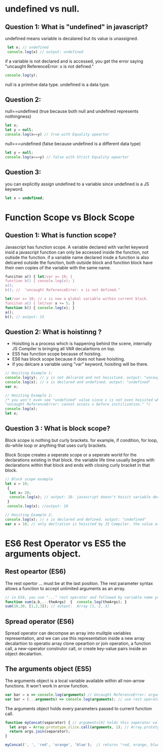 # undefined vs null.

## Question 1: What is "undefined" in javascript?

undefined means variable is decalared but its value is unassigned.
```javascript
 let x; // undefined
 console.log(x) // output: undefined
```

if a variable is not declared and is accessed, you get the error saying "uncaught ReferenceError: x is not defined."
```javascript
console.log(y);
```
null is a primitve data type.
undefined is a data type.

## Question 2:
null==undefined (true because both null and undefined represents nothingness)
```javascript
let x;
let y = null;
console.log(x==y) // true with Equality opeartor
```
null===undefined (false because undefined is a different data type)

```javascript
let y = null;
console.log(x===y) // false with Strict Equality opeartor
```

## Question 3:
you can explicitly assign undefined to a variable since undefined is a JS keyword.
```javascript
let x = undefined;
```

# Function Scope vs Block Scope

## Question 1: What is function scope?
Javascript has function scope. A variable declared with var/let keyword insid a javascript function can only be accessed inside the function, not outisde the function.
if a variable name declared insde a function is also delcared outside the function, both outside block and function block have their own copies of the variable with the same name.

```javascript
funciton a() { let/var x= 10; }
function b() { console.log(x); } 
a(); 
b(); //  "uncaught ReferenceError: x is not defined."
```

```javascript
let/var x= 10; // x is now a global variable within current block.
funciton a() { let/var x += 5; }
function b() { console.log(x); } 
a(); 
b(); // output: 15 
```

## Question 2: What is hoistinng ?
- Hoisiting is a process which is happening behind the scene, internally JS Compiler is bringing all VAR decalartions on top.
- ES5 has function scope because of hoisting.
- ES6 has block scope because it does not have hoisiting.
- if you delcare a variable using "var" keyword, hoisiting will be there.

```javascript
// Hositing Example 1:
console.log(y); // y is not delcared and not hoisitied. output: "uncaught ReferenceError: y is not defined."
console.log(x); // x is declared and undefined. output: "undefined"
var x;
```

```javascript
// Hositing Example 1:
/* you won't even see "undefined" value since x is not even hoisited when "let" keyword is used.
"uncaught ReferenceError: cannot access x before initilization." */
console.log(x);
let x;
```

## Question 3 : What is block scope?
Block scope is nothing but curly brackets.
for example, if condition, for loop, do-while loop or anything that uses curly brackets. 

Block Scope creates a seperate scope or a seperate world for the declarations existing in that block. 
the variable life time usually begins with declarations within that block and ends with closing curly bracket in that block.

```javascript
// Block scope example
let x = 10;
 {
  let x= 20;
  console.log(x); // output: 20. javascript doesn't hoisit variable declared by "let" keyword.
 }
 console.log(x); //output: 10  
```

```javascript
// Hositing Example 2:
console.log(x); // x is declared and defined. output: "undefined"
var x = 10; // only declration is hoisited by JS Compiler. the value assignment is not hoisited.
```

# ES6 Rest Operator vs ES5 the arguments object.

## Rest opeartor (ES6)
The rest opertor ... must be at the last position.
The rest parameter syntax allows a function to accept unlimited arguments as an array.
```javascript
// in ES6, you use "..." rest operator and followed by variable name you want.
function sum(a,b,...theArgs)  {  console.log(theArgs); } 
sum(10,20, [1,2,3]); // output:  Array [1, 2, 3]
```

## Spread operator (ES6)
Spread operator can decompse an array into mulitple variables representation, and we can use this representation inside a new array decalartion to operatio array clone opeartion or join operation, a function call, a new-operator construtor call, or create key-value pairs inside an object decalartion.


## The arguments object (ES5)
The arguments object is a local variable available within all non-arrow functions. It won't work in arrow function.

```javascript
var bar = x => console.log(arguments) // Uncaught ReferenceError: arguments is not defined
var bar = (...arguments) => console.log(arguments); // use rest operator instead and create your own agruments variable.
```

 The arguments object holds every parameters passed to current function call.
```javascript
function myConcat(separator) { // arguments[0] holds this seperator value.
  let args = Array.prototype.slice.call(arguments, 1); // Array.prototype.slice(start,end) returns a subarray from start index to end-1 index. (exclusive end index) 
  return args.join(separator);
}

myConcat(', ', 'red', 'orange', 'blue');  // returns "red, orange, blue" 
```

